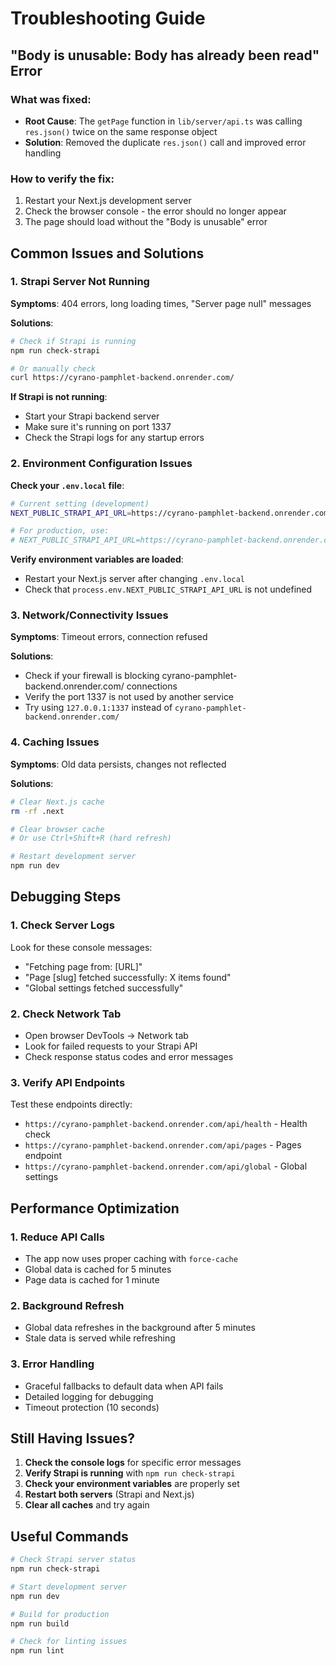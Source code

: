 # Troubleshooting Guide

## "Body is unusable: Body has already been read" Error

### What was fixed:
- **Root Cause**: The `getPage` function in `lib/server/api.ts` was calling `res.json()` twice on the same response object
- **Solution**: Removed the duplicate `res.json()` call and improved error handling

### How to verify the fix:
1. Restart your Next.js development server
2. Check the browser console - the error should no longer appear
3. The page should load without the "Body is unusable" error

## Common Issues and Solutions

### 1. Strapi Server Not Running
**Symptoms**: 404 errors, long loading times, "Server page null" messages

**Solutions**:
```bash
# Check if Strapi is running
npm run check-strapi

# Or manually check
curl https://cyrano-pamphlet-backend.onrender.com/
```

**If Strapi is not running**:
- Start your Strapi backend server
- Make sure it's running on port 1337
- Check the Strapi logs for any startup errors

### 2. Environment Configuration Issues
**Check your `.env.local` file**:
```bash
# Current setting (development)
NEXT_PUBLIC_STRAPI_API_URL=https://cyrano-pamphlet-backend.onrender.com/

# For production, use:
# NEXT_PUBLIC_STRAPI_API_URL=https://cyrano-pamphlet-backend.onrender.com/
```

**Verify environment variables are loaded**:
- Restart your Next.js server after changing `.env.local`
- Check that `process.env.NEXT_PUBLIC_STRAPI_API_URL` is not undefined

### 3. Network/Connectivity Issues
**Symptoms**: Timeout errors, connection refused

**Solutions**:
- Check if your firewall is blocking cyrano-pamphlet-backend.onrender.com/ connections
- Verify the port 1337 is not used by another service
- Try using `127.0.0.1:1337` instead of `cyrano-pamphlet-backend.onrender.com/`

### 4. Caching Issues
**Symptoms**: Old data persists, changes not reflected

**Solutions**:
```bash
# Clear Next.js cache
rm -rf .next

# Clear browser cache
# Or use Ctrl+Shift+R (hard refresh)

# Restart development server
npm run dev
```

## Debugging Steps

### 1. Check Server Logs
Look for these console messages:
- "Fetching page from: [URL]"
- "Page [slug] fetched successfully: X items found"
- "Global settings fetched successfully"

### 2. Check Network Tab
- Open browser DevTools → Network tab
- Look for failed requests to your Strapi API
- Check response status codes and error messages

### 3. Verify API Endpoints
Test these endpoints directly:
- `https://cyrano-pamphlet-backend.onrender.com/api/health` - Health check
- `https://cyrano-pamphlet-backend.onrender.com/api/pages` - Pages endpoint
- `https://cyrano-pamphlet-backend.onrender.com/api/global` - Global settings

## Performance Optimization

### 1. Reduce API Calls
- The app now uses proper caching with `force-cache`
- Global data is cached for 5 minutes
- Page data is cached for 1 minute

### 2. Background Refresh
- Global data refreshes in the background after 5 minutes
- Stale data is served while refreshing

### 3. Error Handling
- Graceful fallbacks to default data when API fails
- Detailed logging for debugging
- Timeout protection (10 seconds)

## Still Having Issues?

1. **Check the console logs** for specific error messages
2. **Verify Strapi is running** with `npm run check-strapi`
3. **Check your environment variables** are properly set
4. **Restart both servers** (Strapi and Next.js)
5. **Clear all caches** and try again

## Useful Commands

```bash
# Check Strapi server status
npm run check-strapi

# Start development server
npm run dev

# Build for production
npm run build

# Check for linting issues
npm run lint
```

